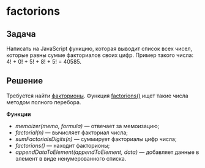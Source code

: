 # factorions


## Задача
Напиcать на JavaScript функцию, которая выводит список всех чисел, которые равны сумме факториалов своих цифр. Пример такого числа: 
4! + 0! + 5! + 8! + 5! = 40585.

## Решение ##
Требуется найти [факторионы](http://en.wikipedia.org/wiki/Factorion).
Функция [factorions()](script.js) ищет такие числа методом полного перебора.

**Функции**
* _memoizer(memo, formula)_ — отвечает за мемоизацию;
* _factorial(n)_ — вычисляет факториал числа;
* _sumFactorialsDigits(n)_ — суммирует факториалы цифр числа;
* _factorions()_ — находит факторионы;
* _appendDataToElement(appendToElement, data)_ — добавляет данные в элемент в виде ненумерованного списка.
